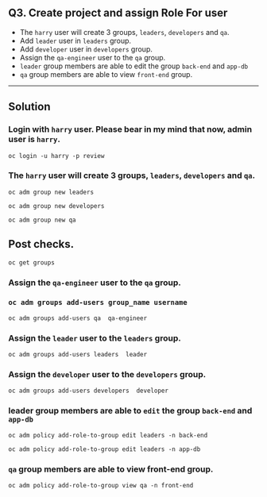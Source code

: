 ## Q3.  Create project and assign Role For user


- The `harry` user will create 3 groups, `leaders`, `developers` and `qa`. 
- Add `leader` user in `leaders` group. 
- Add `developer` user in `developers` group. 
- Assign the `qa-engineer` user to the `qa` group.
- `leader` group members are able to edit the group `back-end` and `app-db`
- `qa` group members are able to view `front-end` group. 
---
## Solution
### Login with `harry` user. Please bear in my mind that now, admin user is `harry`.
```
oc login -u harry -p review
```

### The `harry` user will create 3 groups, `leaders`, `developers` and `qa`. 
```
oc adm group new leaders
```
```
oc adm group new developers
```
```
oc adm group new qa
```

## Post checks.
```
oc get groups
```
### Assign the `qa-engineer` user to the `qa` group.
### `oc adm groups add-users group_name username`
```
oc adm groups add-users qa  qa-engineer
```

### Assign the `leader` user to the `leaders` group. 

```
oc adm groups add-users leaders  leader
```
### Assign the `developer` user to the `developers` group. 

```
oc adm groups add-users developers  developer
```

### leader group members are able to `edit` the group `back-end` and `app-db`
```
oc adm policy add-role-to-group edit leaders -n back-end
```
```
oc adm policy add-role-to-group edit leaders -n app-db
```
### `qa` group members are able to view front-end group. 
```
oc adm policy add-role-to-group view qa -n front-end
```
